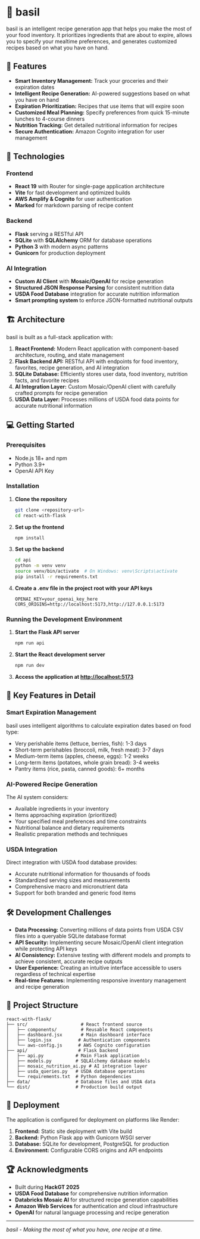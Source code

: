 # 🌿 basil

basil is an intelligent recipe generation app that helps you make the most of your food inventory. It prioritizes ingredients that are about to expire, allows you to specify your mealtime preferences, and generates customized recipes based on what you have on hand.

## 🚀 Features

- **Smart Inventory Management:** Track your groceries and their expiration dates
- **Intelligent Recipe Generation:** AI-powered suggestions based on what you have on hand
- **Expiration Prioritization:** Recipes that use items that will expire soon
- **Customized Meal Planning:** Specify preferences from quick 15-minute lunches to 4-course dinners
- **Nutrition Tracking:** Get detailed nutritional information for recipes
- **Secure Authentication:** Amazon Cognito integration for user management

## 🔧 Technologies

### Frontend
- **React 19** with Router for single-page application architecture
- **Vite** for fast development and optimized builds
- **AWS Amplify & Cognito** for user authentication
- **Marked** for markdown parsing of recipe content

### Backend
- **Flask** serving a RESTful API
- **SQLite** with **SQLAlchemy** ORM for database operations
- **Python 3** with modern async patterns
- **Gunicorn** for production deployment

### AI Integration
- **Custom AI Client** with **Mosaic/OpenAI** for recipe generation
- **Structured JSON Response Parsing** for consistent nutrition data
- **USDA Food Database** integration for accurate nutrition information
- **Smart prompting system** to enforce JSON-formatted nutritional outputs

## 🏗️ Architecture

basil is built as a full-stack application with:

1. **React Frontend:** Modern React application with component-based architecture, routing, and state management
2. **Flask Backend API:** RESTful API with endpoints for food inventory, favorites, recipe generation, and AI integration
3. **SQLite Database:** Efficiently stores user data, food inventory, nutrition facts, and favorite recipes
4. **AI Integration Layer:** Custom Mosaic/OpenAI client with carefully crafted prompts for recipe generation
5. **USDA Data Layer:** Processes millions of USDA food data points for accurate nutritional information

## 💻 Getting Started

### Prerequisites
- Node.js 18+ and npm
- Python 3.9+
- OpenAI API Key

### Installation

1. **Clone the repository**
   ```bash
   git clone <repository-url>
   cd react-with-flask
   ```

2. **Set up the frontend**
   ```bash
   npm install
   ```

3. **Set up the backend**
   ```bash
   cd api
   python -m venv venv
   source venv/bin/activate  # On Windows: venv\Scripts\activate
   pip install -r requirements.txt
   ```

4. **Create a .env file in the project root with your API keys**
   ```
   OPENAI_KEY=your_openai_key_here
   CORS_ORIGINS=http://localhost:5173,http://127.0.0.1:5173
   ```

### Running the Development Environment

1. **Start the Flask API server**
   ```bash
   npm run api
   ```

2. **Start the React development server**
   ```bash
   npm run dev
   ```

3. **Access the application at [http://localhost:5173](http://localhost:5173)**

## 🌟 Key Features in Detail

### Smart Expiration Management
basil uses intelligent algorithms to calculate expiration dates based on food type:
- Very perishable items (lettuce, berries, fish): 1-3 days
- Short-term perishables (broccoli, milk, fresh meat): 3-7 days
- Medium-term items (apples, cheese, eggs): 1-2 weeks
- Long-term items (potatoes, whole grain bread): 3-4 weeks
- Pantry items (rice, pasta, canned goods): 6+ months

### AI-Powered Recipe Generation
The AI system considers:
- Available ingredients in your inventory
- Items approaching expiration (prioritized)
- Your specified meal preferences and time constraints
- Nutritional balance and dietary requirements
- Realistic preparation methods and techniques

### USDA Integration
Direct integration with USDA food database provides:
- Accurate nutritional information for thousands of foods
- Standardized serving sizes and measurements
- Comprehensive macro and micronutrient data
- Support for both branded and generic food items

## 🛠️ Development Challenges

- **Data Processing:** Converting millions of data points from USDA CSV files into a queryable SQLite database format
- **API Security:** Implementing secure Mosaic/OpenAI client integration while protecting API keys
- **AI Consistency:** Extensive testing with different models and prompts to achieve consistent, accurate recipe outputs
- **User Experience:** Creating an intuitive interface accessible to users regardless of technical expertise
- **Real-time Features:** Implementing responsive inventory management and recipe generation

## 📁 Project Structure

```
react-with-flask/
├── src/                    # React frontend source
│   ├── components/         # Reusable React components
│   ├── dashboard.jsx       # Main dashboard interface
│   ├── login.jsx          # Authentication components
│   └── aws-config.js      # AWS Cognito configuration
├── api/                   # Flask backend
│   ├── api.py            # Main Flask application
│   ├── models.py         # SQLAlchemy database models
│   ├── mosaic_nutrition_ai.py # AI integration layer
│   ├── usda_queries.py   # USDA database operations
│   └── requirements.txt  # Python dependencies
├── data/                 # Database files and USDA data
└── dist/                 # Production build output
```

## 🚀 Deployment

The application is configured for deployment on platforms like Render:

1. **Frontend:** Static site deployment with Vite build
2. **Backend:** Python Flask app with Gunicorn WSGI server
3. **Database:** SQLite for development, PostgreSQL for production
4. **Environment:** Configurable CORS origins and API endpoints

## 🏆 Acknowledgments

- Built during **HackGT 2025**
- **USDA Food Database** for comprehensive nutrition information
- **Databricks Mosaic AI** for structured recipe generation capabilities
- **Amazon Web Services** for authentication and cloud infrastructure
- **OpenAI** for natural language processing and recipe generation

---

*basil - Making the most of what you have, one recipe at a time.*
